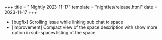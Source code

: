+++
title = " Nightly 2023-11-17"
template = "nightlies/release.html"
date = 2023-11-17
+++

- [bugfix] Scrolling issue while linking sub chat to space
- [improvement] Compact view of the space description with show more option in sub-spaces listing of the space 
